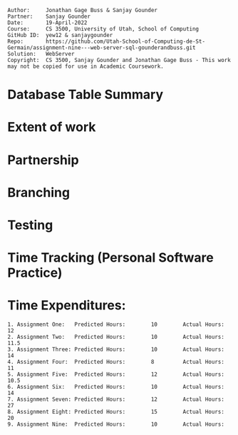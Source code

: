 ```
Author:     Jonathan Gage Buss & Sanjay Gounder
Partner:    Sanjay Gounder
Date:       19-April-2022
Course:     CS 3500, University of Utah, School of Computing
GitHub ID:  yew12 & sanjaygounder
Repo:       https://github.com/Utah-School-of-Computing-de-St-Germain/assignment-nine---web-server-sql-gounderandbuss.git
Solution:   WebServer
Copyright:  CS 3500, Sanjay Gounder and Jonathan Gage Buss - This work may not be copied for use in Academic Coursework.
```
 
# Database Table Summary

# Extent of work

# Partnership

# Branching

# Testing

# Time Tracking (Personal Software Practice)


# Time Expenditures:

    1. Assignment One:   Predicted Hours:        10        Actual Hours:       12
    2. Assignment Two:   Predicted Hours:        10        Actual Hours:       11.5 
    3. Assignment Three: Predicted Hours:        10        Actual Hours:       14 
    4. Assignment Four:  Predicted Hours:        8         Actual Hours:       11 
    5. Assignment Five:  Predicted Hours:        12        Actual Hours:       10.5 
    6. Assignment Six:   Predicted Hours:        10        Actual Hours:       14 
    7. Assignment Seven: Predicted Hours:        12        Actual Hours:       27
    8. Assignment Eight: Predicted Hours:        15        Actual Hours:       20
    9. Assignment Nine:  Predicted Hours:        10        Actual Hours:       

